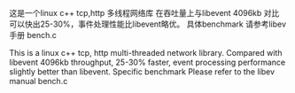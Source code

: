 这是一个linux c++ tcp,http 多线程网络库 在吞吐量上与libevent 4096kb 对比 可以快出25-30%，事件处理性能比libevent略优。
具体benchmark 请参考libev手册 bench.c

This is a linux c++ tcp, http multi-threaded network library. Compared with libevent 4096kb throughput, 25-30% faster, event processing performance slightly better than libevent. Specific benchmark Please refer to the libev manual bench.c
